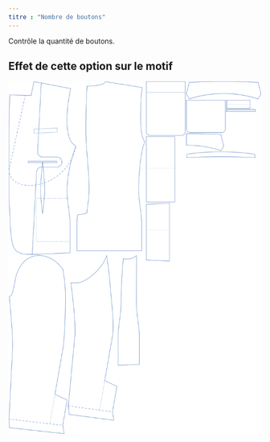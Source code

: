 ```yaml
---
titre : "Nombre de boutons"
---
```


Contrôle la quantité de boutons.

## Effet de cette option sur le motif

![Cette image montre l'effet de cette option en superposant plusieurs variantes qui ont une valeur différente pour cette option](jaeger_buttons_sample.svg "Effet de cette option sur le modèle")
